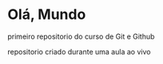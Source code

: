 # Olá, Mundo
 primeiro repositorio do curso de Git e Github

 repositorio criado durante uma aula ao vivo
